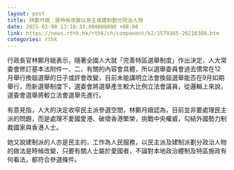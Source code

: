 ```yaml
---
layout: post
title: 林鄭月娥：是時候改變以民主或建制劃分政治人物
date: 2021-03-08 13:18:33.000000000 +08:00
link: https://news.rthk.hk/rthk/ch/component/k2/1579365-20210308.htm
categories: rthk
---
```


行政長官林鄭月娥表示，隨著全國人大就「完善特區選舉制度」作出決定，人大常委會修訂基本法附件一、二，有關的內容會具體，所以選舉委員會過去慣常在12月舉行換屆選舉的日子或許會改變，目前未能講明立法會換屆選舉能否在9月如期舉行，而新選舉制度下，選委會將選舉產生較大比例立法會議員，從邏輯上來說，選委會選舉將較立法會選舉先進行。

有意見指，人大的決定收窄民主派參選空間，林鄭月娥認為，目前並非要處理民主派的問題，而是處理不愛國愛港、破壞香港繁榮，挑戰中央權威，勾結外國勢力制裁國家與香港人士。

她又說建制派的人亦是民主的，工作為人民服務，以民主派及建制派劃分政治人物的做法是時候改變，只要有關人士屬於愛國者，不論對本地政治體制及特區施政有何看法，都符合參選條件。
